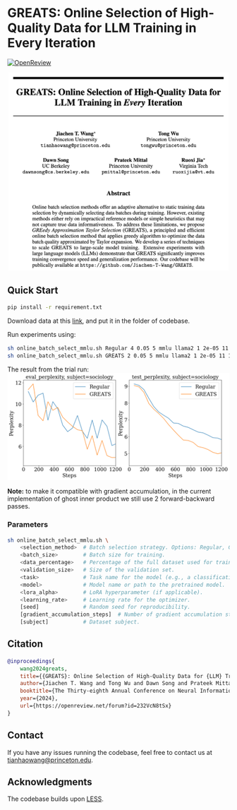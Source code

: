 # GREATS: Online Selection of High-Quality Data for LLM Training in Every Iteration

[![OpenReview](https://img.shields.io/badge/OpenReview-b31b1b.svg)](https://openreview.net/pdf?id=232VcN8tSx)

<p align="center">
    <img src="./abstract.png" alt="abs" width="500px">
</p>




## Quick Start

```bash
pip install -r requirement.txt
```

Download data at this [link](https://drive.google.com/file/d/1L8IE7_9R-8zamRrR-69PRIB9WoEHF5XY/view?usp=sharing), and put it in the folder of codebase. 

Run experiments using:
```bash
sh online_batch_select_mmlu.sh Regular 4 0.05 5 mmlu llama2 1 2e-05 11 1 sociology
sh online_batch_select_mmlu.sh GREATS 2 0.05 5 mmlu llama2 1 2e-05 11 1 sociology
```

The result from the trial run:
![TrialRun](./trialrun.png)

**Note:** to make it compatible with gradient accumulation, in the current implementation of ghost inner product we still use 2 forward-backward passes. 


### Parameters

```bash
sh online_batch_select_mmlu.sh \
    <selection_method>  # Batch selection strategy. Options: Regular, GREATS, GradNorm, MaxLoss, RHO-Loss, SBERT.
    <batch_size>        # Batch size for training. 
    <data_percentage>   # Percentage of the full dataset used for training (for faster test). 
    <validation_size>   # Size of the validation set. 
    <task>              # Task name for the model (e.g., a classification or QA task).
    <model>             # Model name or path to the pretrained model.
    <lora_alpha>        # LoRA hyperparameter (if applicable).
    <learning_rate>     # Learning rate for the optimizer.
    [seed]              # Random seed for reproducibility.
    [gradient_accumulation_steps]  # Number of gradient accumulation steps.
    [subject]           # Dataset subject.
```

## Citation

```bibtex
@inproceedings{
    wang2024greats,
    title={{GREATS}: Online Selection of High-Quality Data for {LLM} Training in Every Iteration},
    author={Jiachen T. Wang and Tong Wu and Dawn Song and Prateek Mittal and Ruoxi Jia},
    booktitle={The Thirty-eighth Annual Conference on Neural Information Processing Systems},
    year={2024},
    url={https://openreview.net/forum?id=232VcN8tSx}
}
```

## Contact
If you have any issues running the codebase, feel free to contact us at tianhaowang@princeton.edu. 

## Acknowledgments

The codebase builds upon [LESS](https://github.com/princeton-nlp/LESS). 